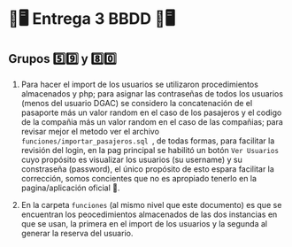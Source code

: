 #  🤯🖥 Entrega 3 BBDD 🤯🖥
## Grupos 5️⃣9️⃣ y 8️⃣0️⃣ 

1. Para hacer el import de los usuarios se utilizaron procedimientos almacenados y php; para asignar las contraseñas de todos los usuarios (menos del usuario DGAC) se considero la concatenación de el pasaporte más un valor random en el caso de los pasajeros y el codigo de la compañia más un valor random en el caso de las compañias; para revisar mejor el metodo ver el archivo ```funciones/importar_pasajeros.sql ```, de todas formas, para facilitar la revisión del login, en la pag principal se habilitó un botón ```Ver Usuarios``` cuyo propósito es visualizar los usuarios (su username) y su constraseña (password), el único propósito de esto espara facilitar la corrección, somos concientes que no es apropiado tenerlo en la pagina/aplicación oficial 👀.

2. En la carpeta ```funciones``` (al mismo nivel que este documento) es que se encuentran los peocedimientos almacenados de las dos instancias en que se usan, la primera en el import de los usuarios y la segunda al generar la reserva del usuario.




